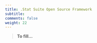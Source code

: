 ```yaml
---
title: .Stat Suite Open Source Framework
subtitle: 
comments: false
weight: 22
---
```


> **To fill...**
